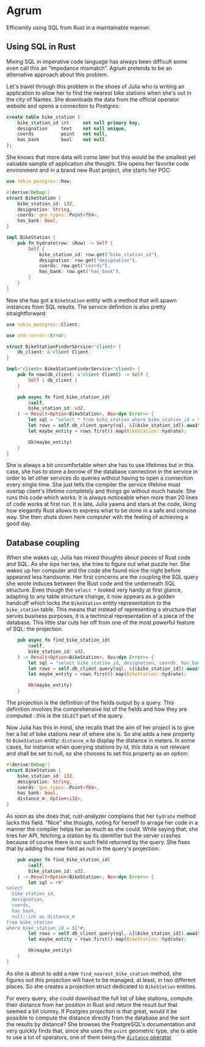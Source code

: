 # Agrum

Efficiently using SQL from Rust in a maintainable manner.

## Using SQL in Rust

Mixing SQL in imperative code language has always been difficult some even call this an “impedance mismatch”. Agrum pretends to be an alternative approach about this problem.

Let's travel through this problem in the shoes of Julia who is writing an application to allow her to find the nearest bike stations when she's out in the city of Nantes. She downloads the data from the official operator website and opens a connection to Postgres:

```sql
create table bike_station (
    bike_station_id int     not null primary key,
    designation     text    not null unique,
    coords          point   not null,
    has_bank        bool    not null
);
```
She knows that more data will come later but this would be the smallest yet valuable sample of application she thought. She opens her favorite code environment and in a brand new Rust project, she starts her POC:

```rust
use tokio_postgres::Row;

#[derive(Debug)]
struct BikeStation {
    bike_station_id: i32,
    designation: String,
    coords: geo_types::Point<f64>,
    has_bank: bool,
}

impl BikeStation {
    pub fn hydrate(row: &Row) -> Self {
        Self {
            bike_station_id: row.get("bike_station_id"),
            designation: row.get("designation"),
            coords: row.get("coords"),
            has_bank: row.get("has_bank"),
        }
    }
}
```

Now she has got a `BikeStation` entity with a method that will spawn instances from SQL results. The service definition is also pretty straightforward:

```rust
use tokio_postgres::Client;

use std::error::Error;

struct BikeStationFinderService<'client> {
    db_client: &'client Client,
}

impl<'client> BikeStationFinderService<'client> {
    pub fn new(db_client: &'client Client) -> Self {
        Self { db_client }
    }

    pub async fn find_bike_station_id(
        &self,
        bike_station_id: u32,
    ) -> Result<Option<BikeStation>, Box<dyn Error>> {
        let sql = "select * from bike_station where bike_station_id = $1";
        let rows = self.db_client.query(sql, &[&bike_station_id]).await?;
        let maybe_entity = rows.first().map(BikeStation::hydrate);

        Ok(maybe_entity)
    }
}
```

She is always a bit uncomfortable when she has to use lifetimes but in this case, she has to store a borrow of the database connection in the service in order to let other services do queries without having to open a connection every single time. She just tells the compiler the service lifetime must overlap client's lifetime completely and things go without much hassle. She runs this code which works. It is always noticeable when more than 20 lines of code works at first run. It is late, Julia yawns and stars at the code, liking how elegantly Rust allows to express what to be done in a safe and consise way. She then shuts down here computer with the feeling of achieving a good day.

## Database coupling

When she wakes up, Julia has mixed thoughts about pieces of Rust code and SQL. As she sips her tea, she tries to figure out what puzzle her. She wakes up her computer and the code she found nice the night before appeared less handsome. Her first concerns are the coupling the SQL query she wrote induces between the Rust code and the underneath SQL structure. Even though the `select *` looked very handy at first glance, adapting to any table structure change, it now appears as a golden handcuff which locks the `BikeStation` entity representation to the `bike_station` table. This means that instead of representing a structure that serves business purposes, it is a technical representation of a piece of the database. This little star cuts her off from one of the most powerful feature of SQL: the projection.

```rust
    pub async fn find_bike_station_id(
        &self,
        bike_station_id: u32,
    ) -> Result<Option<BikeStation>, Box<dyn Error>> {
        let sql = "select bike_station_id, designation, coords, has_bank from bike_station where bike_station_id = $1";
        let rows = self.db_client.query(sql, &[&bike_station_id]).await?;
        let maybe_entity = rows.first().map(BikeStation::hydrate);

        Ok(maybe_entity)
    }
```

The projection is the definition of the fields output by a query. This definition involves the comprehensive list of the fields and how they are computed : this is the `SELECT` part of the query.

Now Julia has this in mind, she recalls thait the aim of her project is to give her a list of bike stations near of where she is. So she adds a new property to `BikeStation` entity: `distance_m` to display the distance in meters. In some cases, for instance when querying stations by id, this data is not relevant and shall be set to null, so she chooses to set this property as an option:

```rust
#[derive(Debug)]
struct BikeStation {
    bike_station_id: i32,
    designation: String,
    coords: geo_types::Point<f64>,
    has_bank: bool,
    distance_m: Option<i32>,
}
```

As soon as she does that, rust-analyzer complains that her `hydrate` method lacks this field. “Nice” she thougts, noting for herself to arrage her code in a manner the compiler helps her as much as she could. While saying that, she tries her API, fetching a station by its identifier but the server crashes because of course there is no such field returned by the query. She fixes that by adding this new field as null in the query's projection:

```rust
    pub async fn find_bike_station_id(
        &self,
        bike_station_id: u32,
    ) -> Result<Option<BikeStation>, Box<dyn Error>> {
        let sql = r#"
select
  bike_station_id,
  designation,
  coords,
  has_bank,
  null::int as distance_m
from bike_station
where bike_station_id = $1"#;
        let rows = self.db_client.query(sql, &[&bike_station_id]).await?;
        let maybe_entity = rows.first().map(BikeStation::hydrate);

        Ok(maybe_entity)
    }
}
```

As she is about to add a new `find_nearest_bike_station` method, she figures out this projection will have to be managed, at least, in two different places. So she creates a projection struct dedicated to `BikeStation` entities.

For every query, she could download the full list of bike stations, compute their distance from her position in Rust and return the result but that seemed a bit clumsy. If Postgres projection is that great, would it be possible to compute the distance directly from the database and the sort the results by distance? She browses the PostgreSQL's documentation and very quickly finds that, since she uses the `point` geometric type, she is able to use a lot of operators, one of them being the [`distance` operator]()
